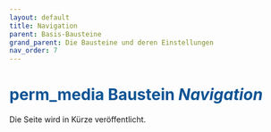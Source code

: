 ```yaml
---
layout: default
title: Navigation
parent: Basis-Bausteine
grand_parent: Die Bausteine und deren Einstellungen
nav_order: 7
---
```


# <span style="color:#0b5394"><span class="material-icons">perm_media</span> **Baustein *Navigation***</span>

Die Seite wird in Kürze veröffentlicht.
